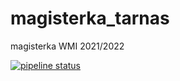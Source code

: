 # magisterka_tarnas

magisterka WMI 2021/2022

[![pipeline status](https://github.com/papers/Magisterka_WMI/badges/master/pipeline.svg)](https://github.com/papers/Magisterka_WMI/commits/master)
